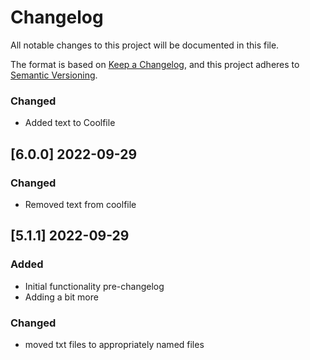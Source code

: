 # Changelog
All notable changes to this project will be documented in this file.

The format is based on [Keep a Changelog](https://keepachangelog.com/en/1.0.0/),
and this project adheres to [Semantic Versioning](https://semver.org/spec/v2.0.0.html).

### Changed
- Added text to Coolfile

## [6.0.0] 2022-09-29 
### Changed
- Removed text from coolfile

## [5.1.1] 2022-09-29 

### Added 
- Initial functionality pre-changelog
- Adding a bit more
### Changed
- moved txt files to appropriately named files
